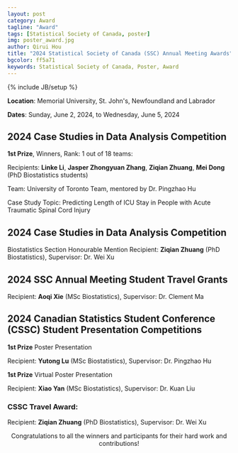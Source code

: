 ```yaml
---
layout: post
category: Award
tagline: "Award"
tags: [Statistical Society of Canada, poster]
img: poster_award.jpg
author: Qirui Hou
title: "2024 Statistical Society of Canada (SSC) Annual Meeting Awards"
bgcolor: ff5a71
keywords: Statistical Society of Canada, Poster, Award
---
```



{% include JB/setup %}

**Location**: Memorial University, St. John's, Newfoundland and Labrador

**Dates**: Sunday, June 2, 2024, to Wednesday, June 5, 2024


<!--more-->


## **2024 Case Studies in Data Analysis Competition**

**1st Prize**, Winners, Rank: 1 out of 18 teams:

Recipients: **Linke Li**, **Jasper Zhongyuan Zhang**, **Ziqian Zhuang**, **Mei Dong** (PhD Biostatistics students)

Team: University of Toronto Team, mentored by Dr. Pingzhao Hu

Case Study Topic: Predicting Length of ICU Stay in People with Acute Traumatic Spinal Cord Injury

## **2024 Case Studies in Data Analysis Competition**

Biostatistics Section Honourable Mention Recipient: **Ziqian Zhuang** (PhD Biostatistics), Supervisor: Dr. Wei Xu

## **2024 SSC Annual Meeting Student Travel Grants**

Recipient: **Aoqi Xie** (MSc Biostatistics), Supervisor: Dr. Clement Ma

## **2024 Canadian Statistics Student Conference (CSSC) Student Presentation Competitions**

**1st Prize** Poster Presentation

Recipient: **Yutong Lu** (MSc Biostatistics), Supervisor: Dr. Pingzhao Hu

**1st Prize** Virtual Poster Presentation

Recipient: **Xiao Yan** (MSc Biostatistics), Supervisor: Dr. Kuan Liu

### **CSSC Travel Award**:

Recipient: **Ziqian Zhuang** (PhD Biostatistics), Supervisor: Dr. Wei Xu


<center> Congratulations to all the winners and participants for their hard work and contributions! </center>


